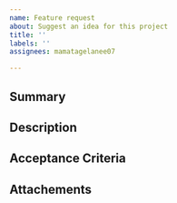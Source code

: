 ```yaml
---
name: Feature request
about: Suggest an idea for this project
title: ''
labels: ''
assignees: mamatagelanee07

---
```


## Summary

## Description

## Acceptance Criteria

## Attachements
